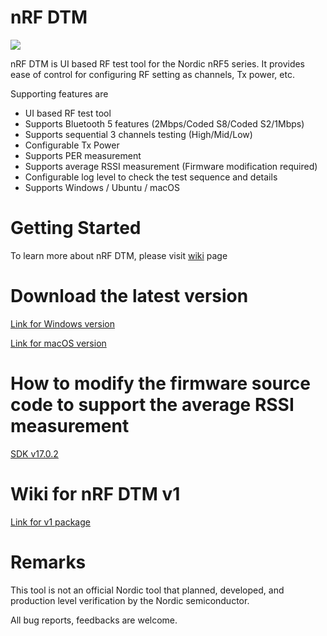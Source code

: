 # nRF DTM

<img src="https://github.com/olleheugene/nRF-DTM/blob/master/pics/DTM_USAGE.gif">

nRF DTM is UI based RF test tool for the Nordic nRF5 series.
It provides ease of control for configuring RF setting as channels, Tx power, etc.

Supporting features are 
- UI based RF test tool
- Supports Bluetooth 5 features (2Mbps/Coded S8/Coded S2/1Mbps)
- Supports sequential 3 channels testing   (High/Mid/Low)
- Configurable Tx Power
- Supports PER measurement
- Supports average RSSI measurement (Firmware modification required)
- Configurable log level to check the test sequence and details
- Supports Windows / Ubuntu / macOS

# Getting Started
To learn more about nRF DTM, please visit [wiki](https://github.com/olleheugene/nRF-DTM/wiki) page

# Download the latest version
[Link for Windows version](https://github.com/olleheugene/nRF-DTM/raw/master/Release/Windows_x86/nRF_DTM.exe)

[Link for macOS version](https://github.com/olleheugene/nRF-DTM/raw/master/Release/macOS/nRF_DTM)

# How to modify the firmware source code to support the average RSSI measurement
[SDK v17.0.2](https://github.com/olleheugene/nRF-DTM/wiki/for-SDK-v17.0.2)

# Wiki for nRF DTM v1
[Link for v1 package](https://github.com/olleheugene/nRF-DTM/archive/v1.0.zip)

# Remarks 
This tool is not an official Nordic tool that planned, developed, and production level verification by the Nordic semiconductor.

All bug reports, feedbacks are welcome.
